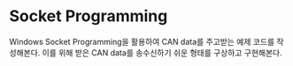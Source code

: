 # Socket Programming
Windows Socket Programming을 활용하여 CAN data를 주고받는 예제 코드를 작성해본다. 이를 위해 받은 CAN data를 송수신하기 쉬운 형태를 구상하고 구현해본다.